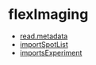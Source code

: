 # flexImaging



+ [read.metadata](flexImaging/read.metadata.1) 
+ [importSpotList](flexImaging/importSpotList.1) 
+ [importsExperiment](flexImaging/importsExperiment.1) 
